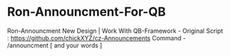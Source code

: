 # Ron-Announcment-For-QB
Ron-Announcment New Design | Work With QB-Framework - Original Script :  https://github.com/chickXYZ/cz-Announcements
Command - /announcment [ and your words ]
